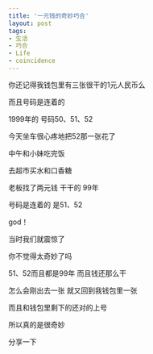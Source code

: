 ```yaml
---
title: '一元钱的奇妙巧合'
layout: post
tags:
- 生活
- 巧合
- Life
- coincidence
---
```

你还记得我钱包里有三张很干的1元人民币么  
  
而且号码是连着的  
  
1999年的 号码50、51、52  
  
今天坐车很心疼地把52那一张花了  
  
中午和小妹吃完饭  
  
去超市买水和口香糖  
  
老板找了两元钱 干干的 99年  
  
号码是连着的 是51、52  
  
god！  
  
当时我们就震惊了  
  
你不觉得太奇妙了吗  
  
51、52而且都是99年 而且钱还那么干  
  
怎么会刚出去一张 就又回到我钱包里一张  
  
而且和钱包里剩下的还对的上号  
  
所以真的是很奇妙  
  
分享一下  
  
